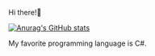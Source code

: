 Hi there!👋


[![Anurag's GitHub stats](https://github-readme-stats.vercel.app/api?username=kycnb666)](https://github.com/anuraghazra/github-readme-stats)


My favorite programming language is C#.
